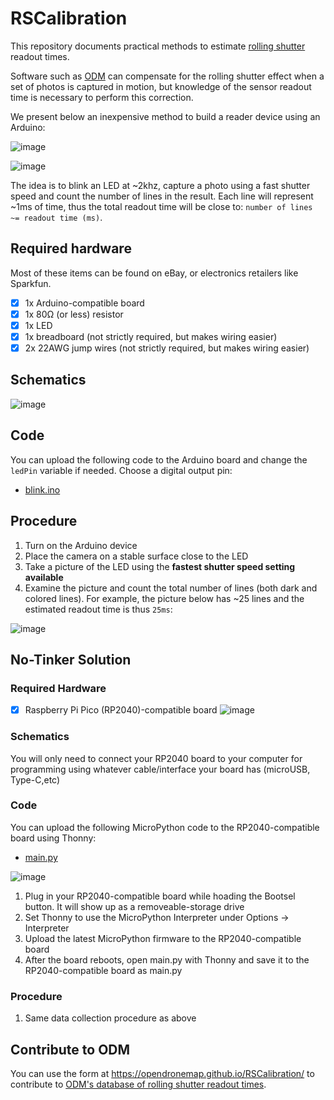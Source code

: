 # RSCalibration

This repository documents practical methods to estimate [rolling shutter](https://en.wikipedia.org/wiki/Rolling_shutter) readout times.

Software such as [ODM](https://github.com/OpenDroneMap/ODM) can compensate for the rolling shutter effect when a set of photos is captured in motion, but knowledge of the sensor readout time is necessary to perform this correction.

We present below an inexpensive method to build a reader device using an Arduino:

![image](https://user-images.githubusercontent.com/1951843/174381801-bb0e3c9f-6aa4-43dd-bf72-7c10b16fa231.png)

![image](https://user-images.githubusercontent.com/1951843/174392415-d2aee736-ed5a-4c93-83ca-0ac3eb5f9425.png)

The idea is to blink an LED at ~2khz, capture a photo using a fast shutter speed and count the number of lines in the result. Each line will represent ~1ms of time, thus the total readout time will be close to: `number of lines ~= readout time (ms)`.

## Required hardware

Most of these items can be found on eBay, or electronics retailers like Sparkfun.

 - [x] 1x Arduino-compatible board
 - [x] 1x 80Ω (or less) resistor
 - [x] 1x LED
 - [x] 1x breadboard (not strictly required, but makes wiring easier)
 - [x] 2x 22AWG jump wires (not strictly required, but makes wiring easier)

## Schematics

![image](https://user-images.githubusercontent.com/1951843/174392464-3da5045b-e83d-4d80-a1fd-efc9d8023ff9.png)

## Code

You can upload the following code to the Arduino board and change the `ledPin` variable if needed. Choose a digital output pin:

 - [blink.ino](https://github.com/OpenDroneMap/RSCalibration/blob/main/blink.ino)

## Procedure

1. Turn on the Arduino device
2. Place the camera on a stable surface close to the LED
3. Take a picture of the LED using the **fastest shutter speed setting available**
4. Examine the picture and count the total number of lines (both dark and colored lines). For example, the picture below has ~25 lines and the estimated readout time is thus `25ms`:

![image](https://user-images.githubusercontent.com/1951843/174392533-429943a6-82b2-4948-9637-3cb35fd21707.png)

## No-Tinker Solution

### Required Hardware

 - [x] Raspberry Pi Pico (RP2040)-compatible board
 ![image](https://user-images.githubusercontent.com/19295950/175455634-6be7e3cd-9abe-4260-8af0-7bab0909fb67.png)
 
### Schematics

You will only need to connect your RP2040 board to your computer for programming using whatever cable/interface your board has (microUSB, Type-C,etc)

### Code

You can upload the following MicroPython code to the RP2040-compatible board using Thonny:  
 - [main.py](https://github.com/OpenDroneMap/RSCalibration/blob/main/main.py)

![image](https://user-images.githubusercontent.com/19295950/175456447-7df30e7e-4034-43b4-8cb1-95d51fa1c1a4.png)

1. Plug in your RP2040-compatible board while hoading the Bootsel button. It will show up as a removeable-storage drive
2. Set Thonny to use the MicroPython Interpreter under Options -> Interpreter
3. Upload the latest MicroPython firmware to the RP2040-compatible board
4. After the board reboots, open main.py with Thonny and save it to the RP2040-compatible board as main.py

### Procedure

1. Same data collection procedure as above

## Contribute to ODM

You can use the form at https://opendronemap.github.io/RSCalibration/ to contribute to [ODM's database of rolling shutter readout times](https://github.com/OpenDroneMap/ODM/blob/master/opendm/rollingshutter.py).

